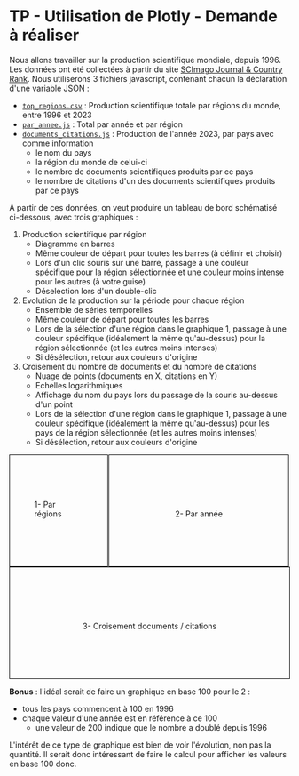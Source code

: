 # TP - Utilisation de Plotly - Demande à réaliser

Nous allons travailler sur la production scientifique mondiale, depuis 1996. Les données ont été collectées à partir du site [SCImago Journal & Country Rank](http://www.scimagojr.com/help.php). Nous utiliserons 3 fichiers javascript, contenant chacun la déclaration d'une variable JSON :

- [`top_regions.csv`](seance2/top_regions.csv) : Production scientifique totale par régions du monde, entre 1996 et 2023
- [`par_annee.js`](seance2/par_annee.js) : Total par année et par région
- [`documents_citations.js`](seance2/documents_citations.js) : Production de l'année 2023, par pays avec comme information
    - le nom du pays
    - la région du monde de celui-ci
    - le nombre de documents scientifiques produits par ce pays
    - le nombre de citations d'un des documents scientifiques produits par ce pays

A partir de ces données, on veut produire un tableau de bord schématisé ci-dessous, avec trois graphiques :

1. Production scientifique par région 
    - Diagramme en barres
    - Même couleur de départ pour toutes les barres (à définir et choisir)
    - Lors d'un clic souris sur une barre, passage à une couleur spécifique pour la région sélectionnée et une couleur moins intense pour les autres (à votre guise)
    - Déselection lors d'un double-clic
2. Evolution de la production sur la période pour chaque région
    - Ensemble de séries temporelles
    - Même couleur de départ pour toutes les barres
    - Lors de la sélection d'une région dans le graphique 1, passage à une couleur spécifique (idéalement la même qu'au-dessus) pour la région sélectionnée (et les autres moins intenses)
    - Si désélection, retour aux couleurs d'origine
3. Croisement du nombre de documents et du nombre de citations
    - Nuage de points (documents en X, citations en Y)
    - Echelles logarithmiques
    - Affichage du nom du pays lors du passage de la souris au-dessus d'un point
    - Lors de la sélection d'une région dans le graphique 1, passage à une couleur spécifique (idéalement la même qu'au-dessus) pour les pays de la région sélectionnée (et les autres moins intenses)
    - Si désélection, retour aux couleurs d'origine

<div>
    <div style="float: left; width: 35%; height: 200px; border: solid 1px black; position: relative;">
        <p style="position: absolute; top: 50%; left: 50%; transform: translate(-50%, -100%);">1- Par régions</p>
    </div>
    <div style="float: right; width: 64%; height: 200px; border: solid 1px black; position: relative;">
        <p style="position: absolute; top: 50%; left: 50%; transform: translate(-50%, -100%);">2- Par année</p>
    </div>
    <div style="clear:both"></div>
    <div style="width: 100%; height: 200px; border: solid 1px black; position: relative;">
        <p style="position: absolute; top: 50%; left: 50%; transform: translate(-50%, -100%);">3- Croisement documents / citations</p>
    </div>
</div>


**Bonus** : l'idéal serait de faire un graphique en base 100 pour le 2 :

- tous les pays commencent à 100 en 1996
- chaque valeur d'une année est en référence à ce 100
    - une valeur de 200 indique que le nombre a doublé depuis 1996
    
L'intérêt de ce type de graphique est bien de voir l'évolution, non pas la quantité. Il serait donc intéressant de faire le calcul pour afficher les valeurs en base 100 donc.
